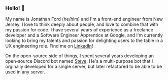 ### Hello! 👋

My name is Jonathan Ford (he/him) and I'm a front-end engineer from New Jersey. I love to think deeply about people, and love to combine that with my passion for code. I have several years of experience as a freelance developer and a Software Engineer Apprentice at Google, and I'm currently looking to bring my talents and passion for delighting users to the table in a UX engineering role. Find me on [LinkedIn](https://linkedin.com/in/jwford65)!

On the open-source side of things, I spent several years developing an open-source Discord bot named [Steve](https://github.com/stevebot-project/steve). He's a multi-purpose bot that I orginally developed for a single server, but later refactored to be able to be used in any server.
